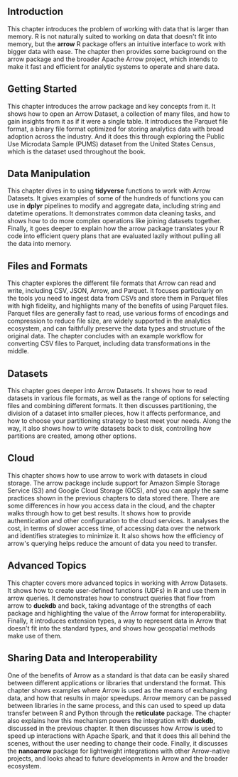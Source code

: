 ## Introduction

This chapter introduces the problem of working with data that is larger than memory.
R is not naturally suited to working on data that doesn't fit into memory, but the **arrow** R package offers an intuitive interface to work with bigger data with ease.
The chapter then provides some background on the arrow package and the broader Apache Arrow project, which intends to make it fast and efficient for analytic systems to operate and share data.

## Getting Started

This chapter introduces the arrow package and key concepts from it.
It shows how to open an Arrow Dataset, a collection of many files, and how to gain insights from it as if it were a single table.
It introduces the Parquet file format, a binary file format optimized for storing analytics data with broad adoption across the industry.
And it does this through exploring the Public Use Microdata Sample (PUMS) dataset from the United States Census, which is the dataset used throughout the book.

## Data Manipulation

This chapter dives in to using **tidyverse** functions to work with Arrow Datasets.
It gives examples of some of the hundreds of functions you can use in **dplyr** pipelines to modify and aggregate data, including string and datetime operations.
It demonstrates common data cleaning tasks, and shows how to do more complex operations like joining datasets together.
Finally, it goes deeper to explain how the arrow package translates your R code into efficient query plans that are evaluated lazily without pulling all the data into memory.

## Files and Formats

This chapter explores the different file formats that Arrow can read and write, including CSV, JSON, Arrow, and Parquet.
It focuses particularly on the tools you need to ingest data from CSVs and store them in Parquet files with high fidelity, and highlights many of the benefits of using Parquet files.
Parquet files are generally fast to read, use various forms of encodings and compression to reduce file size, are widely supported in the analytics ecosystem, and can faithfully preserve the data types and structure of the original data.
The chapter concludes with an example workflow for converting CSV files to Parquet, including data transformations in the middle.

## Datasets

This chapter goes deeper into Arrow Datasets.
It shows how to read datasets in various file formats, as well as the range of options for selecting files and combining different formats.
It then discusses partitioning, the division of a dataset into smaller pieces, how it affects performance, and how to choose your partitioning strategy to best meet your needs.
Along the way, it also shows how to write datasets back to disk, controlling how partitions are created, among other options.

## Cloud

This chapter shows how to use arrow to work with datasets in cloud storage.
The arrow package include support for Amazon Simple Storage Service (S3) and Google Cloud Storage (GCS), and you can apply the same practices shown in the previous chapters to data stored there.
There are some differences in how you access data in the cloud, and the chapter walks through how to get best results.
It shows how to provide authentication and other configuration to the cloud services.
It analyses the cost, in terms of slower access time, of accessing data over the network and identifies strategies to minimize it.
It also shows how the efficiency of arrow's querying helps reduce the amount of data you need to transfer.

## Advanced Topics

This chapter covers more advanced topics in working with Arrow Datasets.
It shows how to create user-defined functions (UDFs) in R and use them in arrow queries.
It demonstrates how to construct queries that flow from arrow to **duckdb** and back, taking advantage of the strengths of each package and highlighting the value of the Arrow format for interoperability.
Finally, it introduces extension types, a way to represent data in Arrow that doesn't fit into the standard types, and shows how geospatial methods make use of them.

## Sharing Data and Interoperability

One of the benefits of Arrow as a standard is that data can be easily shared between different applications or libraries that understand the format.
This chapter shows examples where Arrow is used as the means of exchanging data, and how that results in major speedups.
Arrow memory can be passed between libraries in the same process, and this can used to speed up data transfer between R and Python through the **reticulate** package.
The chapter also explains how this mechanism powers the integration with **duckdb**, discussed in the previous chapter.
It then discusses how Arrow is used to speed up interactions with Apache Spark, and that it does this all behind the scenes, without the user needing to change their code.
Finally, it discusses the **nanoarrow** package for lightweight integrations with other Arrow-native projects, and looks ahead to future developments in Arrow and the broader ecosystem.

